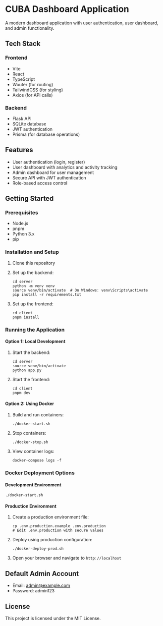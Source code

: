 # CUBA Dashboard Application

A modern dashboard application with user authentication, user dashboard, and admin functionality.

## Tech Stack

### Frontend
- Vite
- React
- TypeScript
- Wouter (for routing)
- TailwindCSS (for styling)
- Axios (for API calls)

### Backend
- Flask API
- SQLite database
- JWT authentication
- Prisma (for database operations)

## Features

- User authentication (login, register)
- User dashboard with analytics and activity tracking
- Admin dashboard for user management
- Secure API with JWT authentication
- Role-based access control

## Getting Started

### Prerequisites
- Node.js
- pnpm
- Python 3.x
- pip

### Installation and Setup

1. Clone this repository
2. Set up the backend:
   ```
   cd server
   python -m venv venv
   source venv/bin/activate  # On Windows: venv\Scripts\activate
   pip install -r requirements.txt
   ```

3. Set up the frontend:
   ```
   cd client
   pnpm install
   ```

### Running the Application

#### Option 1: Local Development

1. Start the backend:
   ```
   cd server
   source venv/bin/activate
   python app.py
   ```

2. Start the frontend:
   ```
   cd client
   pnpm dev
   ```

#### Option 2: Using Docker

1. Build and run containers:
   ```
   ./docker-start.sh
   ```

2. Stop containers:
   ```
   ./docker-stop.sh
   ```

3. View container logs:
   ```
   docker-compose logs -f
   ```

### Docker Deployment Options

#### Development Environment
```
./docker-start.sh
```

#### Production Environment
1. Create a production environment file:
   ```
   cp .env.production.example .env.production
   # Edit .env.production with secure values
   ```

2. Deploy using production configuration:
   ```
   ./docker-deploy-prod.sh
   ```

3. Open your browser and navigate to `http://localhost`

## Default Admin Account

- Email: admin@example.com
- Password: admin123

## License

This project is licensed under the MIT License.
